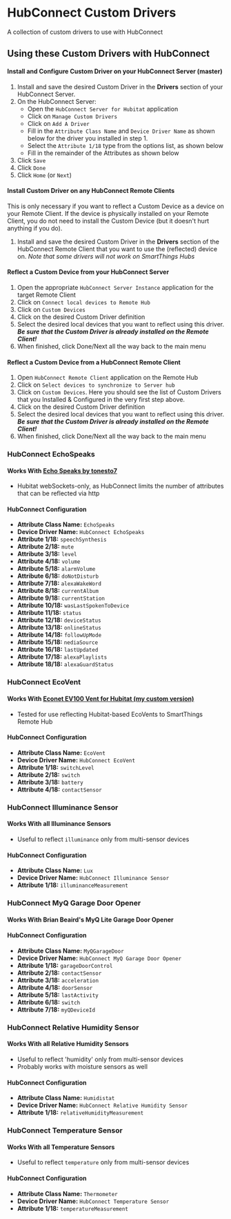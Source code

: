 # HubConnect Custom Drivers
A collection of custom drivers to use with HubConnect

## Using these Custom Drivers with HubConnect

#### Install and Configure Custom Driver on your HubConnect Server (master)
1. Install and save the desired Custom Driver in the **Drivers** section of your HubConnect Server.
2. On the HubConnect Server:
   * Open the `HubConnect Server for Hubitat` application
   * Click on `Manage Custom Drivers`
   * Click on `Add A Driver`
   * Fill in the `Attribute Class Name` and `Device Driver Name` as shown below for the driver you installed in step 1.
   * Select the `Attribute 1/18` type from the options list, as shown below
   * Fill in the remainder of the Attributes as shown below
3. Click `Save`
4. Click `Done`
5. Click `Home` (or `Next`)

#### Install Custom Driver on any HubConnect Remote Clients
This is only necessary if you want to reflect a Custom Device as a device on your Remote Client. If the device is physically installed on your Remote Client, you do not need to install the Custom Device (but it doesn't hurt anything if you do).
1. Install and save the desired Custom Driver in the **Drivers** section of the HubConnect Remote Client that you want to use the (reflected) device on. *Note that some drivers will not work on SmartThings Hubs*

#### Reflect a Custom Device from your HubConnect Server
1. Open the appropriate `HubConnect Server Instance` application for the target Remote Client
2. Click on `Connect local devices to Remote Hub`
3. Click on `Custom Devices`
4. Click on the desired Custom Driver definition
5. Select the desired local devices that you want to reflect using this driver. ***Be sure that the Custom Driver is already installed on the Remote Client!***
6. When finished, click Done/Next all the way back to the main menu

#### Reflect a Custom Device from a HubConnect Remote Client
1. Open `HubConnect Remote Client` application on the Remote Hub
2. Click on `Select devices to synchronize to Server hub`
3. Click on `Custom Devices`. Here you should see the list of Custom Drivers that you Installed & Configured in the very first step above. 
4. Click on the desired Custom Driver definition
5. Select the desired local devices that you want to reflect using this driver. ***Be sure that the Custom Driver is already installed on the Remote Client!***
6. When finished, click Done/Next all the way back to the main menu

### HubConnect EchoSpeaks
#### Works With [Echo Speaks by tonesto7](https://github.com/tonesto7/echo-speaks)
* Hubitat webSockets-only, as HubConnect limits the number of attributes that can be reflected via http
#### HubConnect Configuration
* **Attribute Class Name:** `EchoSpeaks`
* **Device Driver Name:** `HubConnect EchoSpeaks`
* **Attribute 1/18:** `speechSynthesis`
* **Attribute 2/18:** `mute`
* **Attribute 3/18:** `level`
* **Attribute 4/18:** `volume`
* **Attribute 5/18:** `alarmVolume`
* **Attribute 6/18:** `doNotDisturb`
* **Attribute 7/18:** `alexaWakeWord`
* **Attribute 8/18:** `currentAlbum`
* **Attribute 9/18:** `currentStation`
* **Attribute 10/18:** `wasLastSpokenToDevice`
* **Attribute 11/18:** `status`
* **Attribute 12/18:** `deviceStatus`
* **Attribute 13/18:** `onlineStatus`
* **Attribute 14/18:** `followUpMode`
* **Attribute 15/18:** `nediaSource`
* **Attribute 16/18:** `lastUpdated`
* **Attribute 17/18:** `alexaPlaylists`
* **Attribute 18/18:** `alexaGuardStatus`

### HubConnect EcoVent
#### Works With [Econet EV100 Vent for Hubitat (my custom version)](https://github.com/SANdood/Hubitat-Stuff/blob/master/Econet-EV100-Vent.groovy)
* Tested for use reflecting Hubitat-based EcoVents to SmartThings Remote Hub
#### HubConnect Configuration
* **Attribute Class Name:** `EcoVent`
* **Device Driver Name:** `HubConnect EcoVent`
* **Attribute 1/18:** `switchLevel`
* **Attribute 2/18:** `switch`
* **Attribute 3/18:** `battery`
* **Attribute 4/18:** `contactSensor`

### HubConnect Illuminance Sensor
#### Works With all Illuminance Sensors
* Useful to reflect `illuminance` only from multi-sensor devices
#### HubConnect Configuration
* **Attribute Class Name:** `Lux`
* **Device Driver Name:** `HubConnect Illuminance Sensor`
* **Attribute 1/18:** `illuminanceMeasurement`

### HubConnect MyQ Garage Door Opener
#### Works With Brian Beaird's MyQ Lite Garage Door Opener
#### HubConnect Configuration
* **Attribute Class Name:** `MyQGarageDoor`
* **Device Driver Name:** `HubConnect MyQ Garage Door Opener`
* **Attribute 1/18:** `garageDoorControl`
* **Attribute 2/18:** `contactSensor`
* **Attribute 3/18:** `acceleration`
* **Attribute 4/18:** `doorSensor`
* **Attribute 5/18:** `lastActivity`
* **Attribute 6/18:** `switch`
* **Attribute 7/18:** `myQDeviceId`

### HubConnect Relative Humidity Sensor
#### Works With all Relative Humidity Sensors
* Useful to reflect 'humidity' only from multi-sensor devices
* Probably works with moisture sensors as well
#### HubConnect Configuration
* **Attribute Class Name:** `Humidistat`
* **Device Driver Name:** `HubConnect Relative Humidity Sensor`
* **Attribute 1/18:** `relativeHumidityMeasurement`

### HubConnect Temperature Sensor
#### Works With all Temperature Sensors
* Useful to reflect `temperature` only from multi-sensor devices
#### HubConnect Configuration
* **Attribute Class Name:** `Thermometer`
* **Device Driver Name:** `HubConnect Temperature Sensor`
* **Attribute 1/18:** `temperatureMeasurement`
